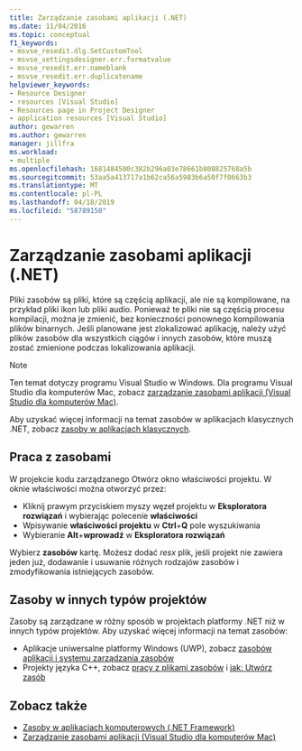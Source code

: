 ```yaml
---
title: Zarządzanie zasobami aplikacji (.NET)
ms.date: 11/04/2016
ms.topic: conceptual
f1_keywords:
- msvse_resedit.dlg.SetCustomTool
- msvse_settingsdesigner.err.formatvalue
- msvse_resedit.err.nameblank
- msvse_resedit.err.duplicatename
helpviewer_keywords:
- Resource Designer
- resources [Visual Studio]
- Resources page in Project Designer
- application resources [Visual Studio]
author: gewarren
ms.author: gewarren
manager: jillfra
ms.workload:
- multiple
ms.openlocfilehash: 1681484500c382b296a03e78661b808825768a5b
ms.sourcegitcommit: 53aa5a413717a1b62ca56a5983b6a50f7f0663b3
ms.translationtype: MT
ms.contentlocale: pl-PL
ms.lasthandoff: 04/18/2019
ms.locfileid: "58789150"
---
```

# <a name="manage-application-resources-net"></a>Zarządzanie zasobami aplikacji (.NET)

Pliki zasobów są pliki, które są częścią aplikacji, ale nie są kompilowane, na przykład pliki ikon lub pliki audio. Ponieważ te pliki nie są częścią procesu kompilacji, można je zmienić, bez konieczności ponownego kompilowania plików binarnych. Jeśli planowane jest zlokalizować aplikację, należy użyć plików zasobów dla wszystkich ciągów i innych zasobów, które muszą zostać zmienione podczas lokalizowania aplikacji.

> [!NOTE]
> Ten temat dotyczy programu Visual Studio w Windows. Dla programu Visual Studio dla komputerów Mac, zobacz [zarządzanie zasobami aplikacji (Visual Studio dla komputerów Mac)](/visualstudio/mac/managing-app-resources).

Aby uzyskać więcej informacji na temat zasobów w aplikacjach klasycznych .NET, zobacz [zasoby w aplikacjach klasycznych](/dotnet/framework/resources/index).

## <a name="work-with-resources"></a>Praca z zasobami

W projekcie kodu zarządzanego Otwórz okno właściwości projektu. W oknie właściwości można otworzyć przez:

- Kliknij prawym przyciskiem myszy węzeł projektu w **Eksploratora rozwiązań** i wybierając polecenie **właściwości**
- Wpisywanie **właściwości projektu** w **Ctrl**+**Q** pole wyszukiwania
- Wybieranie **Alt**+**wprowadź** w **Eksploratora rozwiązań**

Wybierz **zasobów** kartę. Możesz dodać *resx* plik, jeśli projekt nie zawiera jeden już, dodawanie i usuwanie różnych rodzajów zasobów i zmodyfikowania istniejących zasobów.

## <a name="resources-in-other-project-types"></a>Zasoby w innych typów projektów

Zasoby są zarządzane w różny sposób w projektach platformy .NET niż w innych typów projektów. Aby uzyskać więcej informacji na temat zasobów:

- Aplikacje uniwersalne platformy Windows (UWP), zobacz [zasobów aplikacji i systemu zarządzania zasobów](/windows/uwp/app-resources/)
- Projekty języka C++, zobacz [pracy z plikami zasobów](/cpp/windows/working-with-resource-files) i [jak: Utwórz zasób](/cpp/windows/how-to-create-a-resource)

## <a name="see-also"></a>Zobacz także

- [Zasoby w aplikacjach komputerowych (.NET Framework)](/dotnet/framework/resources/index)
- [Zarządzanie zasobami aplikacji (Visual Studio dla komputerów Mac)](/visualstudio/mac/managing-app-resources)
